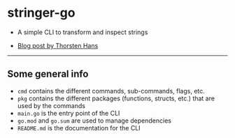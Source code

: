 # stringer-go

- A simple CLI to transform and inspect strings

- [Blog post by Thorsten Hans](https://www.thorsten-hans.com/lets-build-a-cli-in-go-with-cobra/)

---

## Some general info

- `cmd` contains the different commands, sub-commands, flags, etc.
- `pkg` contains the different packages (functions, structs, etc.) that are used by the commands
- `main.go` is the entry point of the CLI
- `go.mod` and `go.sum` are used to manage dependencies
- `README.md` is the documentation for the CLI
